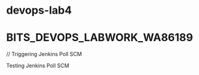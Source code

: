 # devops-lab4
 # BITS_DEVOPS_LABWORK_WA86189

 // Triggering Jenkins Poll SCM

Testing Jenkins Poll SCM



